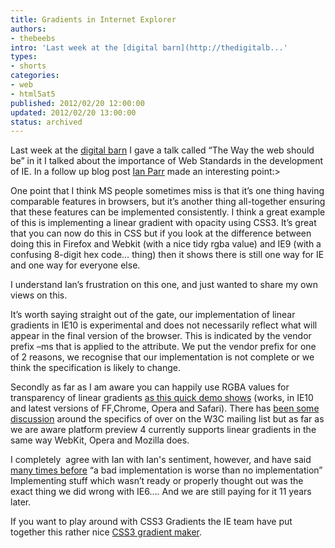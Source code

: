 ```yaml
---
title: Gradients in Internet Explorer
authors:
- thebeebs
intro: 'Last week at the [digital barn](http://thedigitalb...'
types:
- shorts
categories:
- web
- html5at5
published: 2012/02/20 12:00:00
updated: 2012/02/20 13:00:00
status: archived
---
```


Last week at the [digital barn](http://thedigitalbarn.co.uk/) I gave a talk called &ldquo;The Way the web should be&rdquo; in it I talked about the importance of Web Standards in the development of IE. In a follow up blog post [Ian Parr](http://www.twitter.com/devolute) made an interesting point:> <p>One point that I think MS people sometimes miss is that it&rsquo;s one thing having comparable features in browsers, but it&rsquo;s another thing all-together ensuring that these features can be implemented consistently. I think a great example of this is implementing a linear gradient with opacity using CSS3. It&rsquo;s great that you can now do this in CSS but if you look at the difference between doing this in Firefox and Webkit (with a nice tidy rgba value) and IE9 (with a confusing 8-digit hex code&hellip; thing) then it shows there is still one way for IE and one way for everyone else.

I understand Ian&rsquo;s frustration on this one, and just wanted to share my own views on this.

It&rsquo;s worth saying straight out of the gate, our implementation of linear gradients in IE10 is experimental and does not necessarily reflect what will appear in the final version of the browser. This is indicated by the vendor prefix &ndash;ms that is applied to the attribute. We put the vendor prefix for one of 2 reasons, we recognise that our implementation is not complete or we think the specification is likely to change.

Secondly as far as I am aware you can happily use RGBA values for transparency of linear gradients [as this quick demo shows](http://lab.thebeebs.co.uk/gradients/) (works, in IE10 and latest versions of FF,Chrome, Opera and Safari). There has [been some discussion](http://lists.w3.org/Archives/Public/www-style/2011Jun/0639.html) around the specifics of over on the W3C mailing list but as far as we are aware platform preview 4 currently supports linear gradients in the same way WebKit, Opera and Mozilla does.

I completely&nbsp; agree with Ian with Ian's sentiment, however, and have said [many times before](http://ubelly.com/2011/03/twitter-qa-from-state-of-the-browser/) &ldquo;a bad implementation is worse than no implementation&rdquo; Implementing stuff which wasn&rsquo;t ready or properly thought out was the exact thing we did wrong with IE6&hellip;. And we are still paying for it 11 years later. 

If you want to play around with CSS3 Gradients the IE team have put together this rather nice [CSS3 gradient maker](http://ie.microsoft.com/testdrive/Graphics/CSSGradientBackgroundMaker/Default.html).
</p>